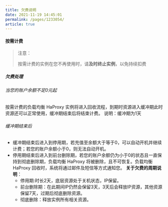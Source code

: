 ```yaml
---
title: 欠费说明
date: 2021-11-19 14:45:01
permalink: /pages/1233054/
article: true
---
```


#### 按需计费

> 注意：
>
> 按需计费的实例在您不再使用时，请**及时终止实例**，以免持续扣费

##### 欠费处理

###### 当您的账户余额不足0元起

按需计费的负载均衡 HaProxy 实例将进入回收流程，到期时资源进入缓冲期此时资源还可以正常使用，缓冲期结束后将结束计费。
说明：缓冲期为1天

###### 缓冲期结束后

+ 缓冲期结束后进入到停用期，若充值至余额大于等于0，可以自动开机并继续计费；若您的账户余额小于0，则无法自动开机。
+ 停用期结束后进入到前台删除期，若您的账户余额仍为小于0的状态且一直保持到彻底删除期，负载均衡 HaProxy 将被删除，且不可恢复。负载均衡 HaProxy 回收时，系统将通过邮件及短信等方式通知您。
  **关于欠费的周期说明**： 
   + 停用期:时长2天，底层资源处于关机状态，IP保留。
   + 前台删除期：在此期间IP仍然会保留3天，3天后会释放IP资源，其他资源保留7天，过期后彻底删除资源。
   + 彻底删除：释放实例所有相关资源。
